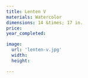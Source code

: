 ```yaml
---
title: Lenten V
materials: Watercolor
dimensions: 14 &times; 17 in.
price:
year_completed:

image:
  url: 'lenten-v.jpg'
  width:
  height:

---
```


